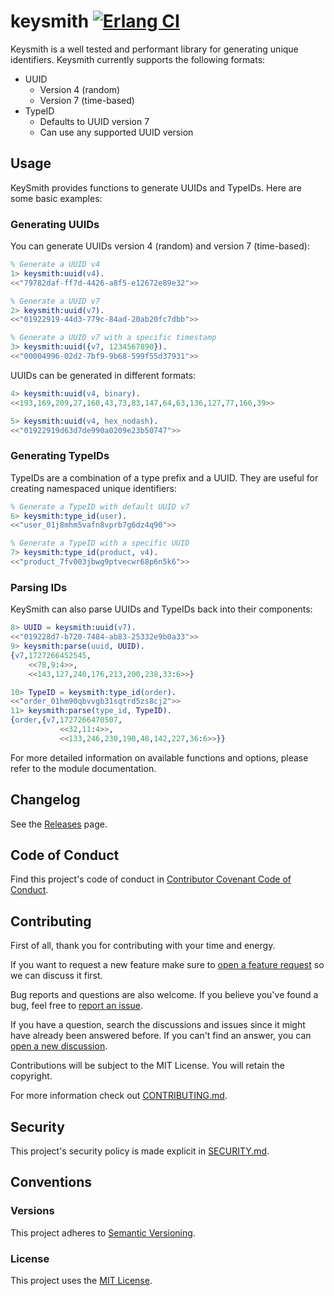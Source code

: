 # keysmith [![Erlang CI][ci-img]][ci]

[ci]:     https://github.com/eproxus/keysmith/actions/workflows/erlang.yml
[ci-img]: https://github.com/eproxus/keysmith/actions/workflows/erlang.yml/badge.svg

Keysmith is a well tested and performant library for generating unique
identifiers. Keysmith currently supports the following formats:

* UUID
  * Version 4 (random)
  * Version 7 (time-based)
* TypeID
  * Defaults to UUID version 7
  * Can use any supported UUID version

## Usage

KeySmith provides functions to generate UUIDs and TypeIDs. Here are some basic
examples:

### Generating UUIDs

You can generate UUIDs version 4 (random) and version 7 (time-based):

```erlang
% Generate a UUID v4
1> keysmith:uuid(v4).
<<"79782daf-ff7d-4426-a8f5-e12672e89e32">>

% Generate a UUID v7
2> keysmith:uuid(v7).
<<"01922919-44d3-779c-84ad-20ab20fc7dbb">>

% Generate a UUID v7 with a specific timestamp
3> keysmith:uuid({v7, 1234567890}).
<<"00004996-02d2-7bf9-9b68-599f55d37931">>
```

UUIDs can be generated in different formats:

```erlang
4> keysmith:uuid(v4, binary).
<<193,169,209,27,160,43,73,83,147,64,63,136,127,77,166,39>>

5> keysmith:uuid(v4, hex_nodash).
<<"01922919d63d7de990a0209e23b50747">>
```

### Generating TypeIDs

TypeIDs are a combination of a type prefix and a UUID. They are useful for
creating namespaced unique identifiers:

```erlang
% Generate a TypeID with default UUID v7
6> keysmith:type_id(user).
<<"user_01j8mhm5vafn8vprb7g6dz4q90">>

% Generate a TypeID with a specific UUID
7> keysmith:type_id(product, v4).
<<"product_7fv003jbwg9ptvecwr68p6n5k6">>
```

### Parsing IDs

KeySmith can also parse UUIDs and TypeIDs back into their components:

```erlang
8> UUID = keysmith:uuid(v7).
<<"019228d7-b720-7484-ab83-25332e9b0a33">>
9> keysmith:parse(uuid, UUID).
{v7,1727266452545,
    <<78,9:4>>,
    <<143,127,240,176,213,200,238,33:6>>}

10> TypeID = keysmith:type_id(order).
<<"order_01hm90qbvvgb31sqtrd5zs8cj2">>
11> keysmith:parse(type_id, TypeID).
{order,{v7,1727266470507,
           <<32,11:4>>,
           <<133,246,230,190,48,142,227,36:6>>}}
```

For more detailed information on available functions and options, please refer
to the module documentation.

## Changelog

See the [Releases](https://github.com/eproxus/keysmith/releases) page.

## Code of Conduct

Find this project's code of conduct in
[Contributor Covenant Code of Conduct](CODE_OF_CONDUCT.md).

## Contributing

First of all, thank you for contributing with your time and energy.

If you want to request a new feature make sure to
[open a feature request](https://github.com/eproxus/keysmith/issues/new?template=feature_request.yaml)
so we can discuss it first.

Bug reports and questions are also welcome. If you believe you've found a bug,
feel free to [report an issue](https://github.com/eproxus/keysmith/issues/new?template=bug_report.yaml).

If you have a question, search the discussions and issues since it might have
already been answered before. If you can't find an answer, you
can [open a new discussion](https://github.com/eproxus/keysmith/discussions/new/choose).

Contributions will be subject to the MIT License. You will retain the copyright.

For more information check out [CONTRIBUTING.md](CONTRIBUTING.md).

## Security

This project's security policy is made explicit in [SECURITY.md](SECURITY.md).

## Conventions

### Versions

This project adheres to
[Semantic Versioning](https://semver.org/spec/v2.0.0.html).

### License

This project uses the [MIT License](LICENSE.md).
